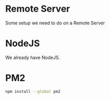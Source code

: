 # Remote Server

Some setup we need to do on a Remote Server

# NodeJS

We already have NodeJS.

# PM2
```bash
npm install --global pm2
```